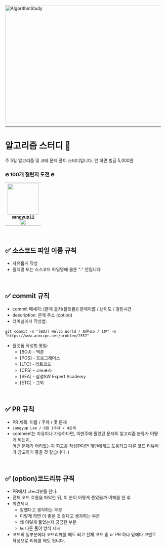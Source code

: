 
<img width="1566" height="380" alt="AlgorithmStudy" src="https://github.com/user-attachments/assets/c85a0550-aad8-47cc-b3fb-4e0fb9660ec5" />

---
# 알고리즘 스터디 📝
주 5일 알고리즘 및 코테 문제 풀이 스터디입니다.
안 하면 벌금 5,000원

### 🔥 100개 챌린지 도전 🔥
<table><tr><td align="center"><a href="https://github.com/sangyup12"><img src="https://avatars.githubusercontent.com/u/108389915?v=4" width="100px;" alt=""/>         <br /><sub><b>sangyup12</b><br><img src="https://us-central1-progress-markdown.cloudfunctions.net/progress/36"/></sub></a><br /></td>
</table>
<br />


## ✅ 소스코드 파일 이름 규칙
- 자유롭게 작성 
- 폴더명 또는 소스코드 파일명에 콜론 ":" 안됩니다

<br />

## ✅ commit 규칙
- commit 메세지: [문제 출처(플랫폼)] 문제이름 / 난이도 / 걸린시간 
- description: 문제 주소 (option)
- 터미널에서 작성법: 
```
git commit -m "[BOJ] Hello World / 브론즈5 / 1분" -m "https://www.acmicpc.net/problem/2557"
```
- 플랫폼 작성법 통일: 
  * [BOJ] - 백준 
  * [PGS] - 프로그래머스
  * [LTC] - 리트코드
  * [CFS] - 코드포스
  * [SEA] - 삼성SW Expert Academy
  * [ETC] - 그외

<br />

## ✅ PR 규칙
- PR 제목: 이름 / 주차 / 몇 문제
-  ```sangyup Lee / 8월 1주차 / 4문제 ```
-  comment는 자유이나 가능하다면, 이번주에 풀었던 문제의 알고리즘 분류가 어떻게 되는지, <br> 어떤 문제가 어려웠는지 회고를 작성한다면 개인에게도 도움되고 다른 코드 리뷰어가 참고하기 좋을 것 같습니다 :)


<br />

## ✅ (option)코드리뷰 규칙
- PR에서 코드리뷰를 한다.
- 전체 코드 흐름을 파악한 뒤, 이 분이 어떻게 풀었을까 이해를 한 후 
- 의견제시
  -   잘했다고 생각하는 부분
  -   이렇게 하면 더 좋을 것 같다고 생각하는 부분
  -   왜 이렇게 풀었는지 궁금한 부분
  -   또 다른 풀이 방식 제시
- 코드의 일부분에다 코드리뷰를 해도 되고 전체 코드 밑 or PR 하나 밑에다 코멘트 작성으로 리뷰를 해도 됩니다.

<br />


